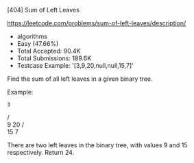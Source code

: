 [404] Sum of Left Leaves  

https://leetcode.com/problems/sum-of-left-leaves/description/

* algorithms
* Easy (47.66%)
* Total Accepted:    90.4K
* Total Submissions: 189.6K
* Testcase Example:  '[3,9,20,null,null,15,7]'

Find the sum of all left leaves in a given binary tree.

Example:

    3
   / \
  9  20
    /  \
   15   7

There are two left leaves in the binary tree, with values 9 and 15 respectively. Return 24.



